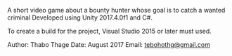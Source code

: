 A short video game about a bounty hunter whose goal is to catch a wanted criminal
Developed using Unity 2017.4.0f1 and C#.

To create a build for the project, Visual Studio 2015 or later must used.

Author: Thabo Thage
Date: August 2017
Email: tebohothg@gmail.com
